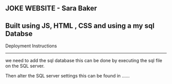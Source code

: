 JOKE WEBSITE - Sara Baker
--------------------------------------
Built using JS, HTML , CSS and using a my sql Databse
--------------------------------------
Deployment Instructions
_________________________
we need to add the sql database this can be done by executing the sql file on 
the  SQL server.

Then alter the SQL server settings this can be found in ......


